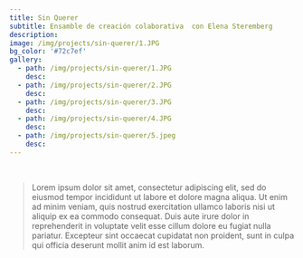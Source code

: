 ```yaml
---
title: Sin Querer
subtitle: Ensamble de creación colaborativa  con Elena Steremberg
description:
image: /img/projects/sin-querer/1.JPG
bg_color: '#72c7ef'
gallery:
  - path: /img/projects/sin-querer/1.JPG
    desc:
  - path: /img/projects/sin-querer/2.JPG
    desc:
  - path: /img/projects/sin-querer/3.JPG
    desc:
  - path: /img/projects/sin-querer/4.JPG
    desc:
  - path: /img/projects/sin-querer/5.jpeg
    desc:
---
```


&nbsp;

> Lorem ipsum dolor sit amet, consectetur adipiscing elit, sed do eiusmod tempor incididunt ut labore et dolore magna aliqua. Ut enim ad minim veniam, quis nostrud exercitation ullamco laboris nisi ut aliquip ex ea commodo consequat. Duis aute irure dolor in reprehenderit in voluptate velit esse cillum dolore eu fugiat nulla pariatur. Excepteur sint occaecat cupidatat non proident, sunt in culpa qui officia deserunt mollit anim id est laborum.